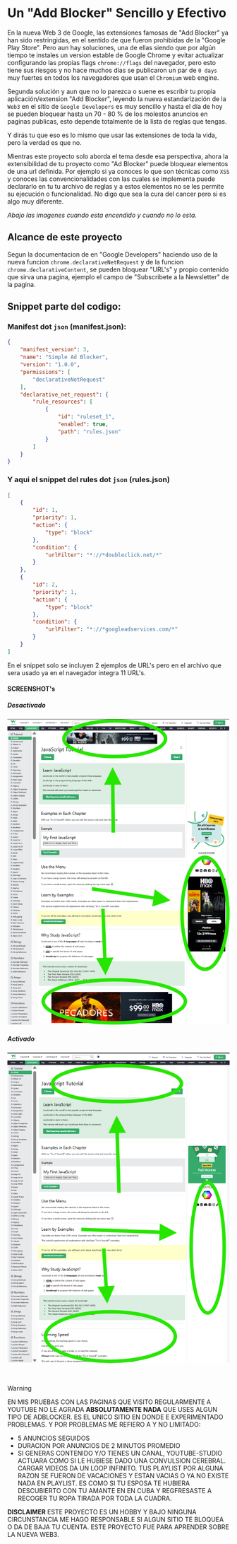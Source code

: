 # Un "Add Blocker" Sencillo y Efectivo

En la nueva Web 3 de Google, las extensiones famosas de "Add Blocker" ya han sido restringidas, en el sentido de que fueron prohibidas de la "Google Play Store". Pero aun hay soluciones,
una de ellas siendo que por algún tiempo te instales un version estable de Google Chrome y evitar actualizar configurando las propias flags `chrome://flags` del navegador, pero esto tiene sus riesgos y no hace muchos días se publicaron un par de `0 days` muy fuertes en todos los navegadores que usan el `Chromium` web engine.

Segunda solución y aun que no lo parezca o suene es escribir tu propia aplicación/extension "Add Blocker", leyendo la nueva estandarización de la `Web3` en el sitio de `Google Developers` es muy sencillo y hasta el día de hoy se pueden bloquear hasta un 70 - 80 % de los molestos anuncios en paginas publicas, esto depende totalmente de la lista de reglas que tengas.

Y dirás tu que eso es lo mismo que usar las extensiones de toda la vida, pero la verdad es que no.

Mientras este proyecto solo aborda el tema desde esa perspectiva, ahora la extensibilidad de tu proyecto como "Ad Blocker" puede bloquear elementos de una url definida. Por ejemplo si ya conoces lo que son técnicas como `XSS` y conoces las convencionalidades con las cuales se implementa puede declararlo en tu tu archivo de reglas y a estos elementos no se les permite su ejecución o funcionalidad. No digo que sea la cura del cancer pero si es algo muy diferente.

*Abajo las imagenes cuando esta encendido y cuando no lo esta.*

## Alcance de este proyecto

Segun la documentacion de en "Google Developers" haciendo uso de la nueva funcion `chrome.declarativeNetRequest` y de la funcion `chrome.declarativeContent`, se pueden bloquear "URL's" y propio contenido que sirva una pagina, ejemplo el campo de "Subscribete a la Newsletter" de la pagina.

## Snippet parte del codigo:

### Manifest dot `json` (manifest.json):

```json
{
    "manifest_version": 3,
    "name": "Simple Ad Blocker",
    "version": "1.0.0",
    "permissions": [
        "declarativeNetRequest"
    ],
    "declarative_net_request": {
        "rule_resources": [
            {
                "id": "ruleset_1",
                "enabled": true,
                "path": "rules.json"
            }
        ]
    }
}
```

### Y aqui el snippet del rules dot `json` (rules.json)

```json
[
    {
        "id": 1,
        "priority": 1,
        "action": {
            "type": "block"
        },
        "condition": {
            "urlFilter": "*://*doubleclick.net/*"
        }
    },
    {
        "id": 2,
        "priority": 1,
        "action": {
            "type": "block"
        },
        "condition": {
            "urlFilter": "*://*googleadservices.com/*"
        }
    }
]
```

En el snippet solo se incluyen 2 ejemplos de URL's pero en el archivo que sera usado ya en el navegador integra 11 URL's.

#### SCREENSHOT's

##### Desactivado

![](assets/unblocked-adds.png)

##### Activado

![](assets/blocked-adds.png)

<br>

> [!warning]
> EN MIS PRUEBAS CON LAS PAGINAS QUE VISITO REGULARMENTE
> A YOUTUBE NO LE AGRADA **ABSOLUTAMENTE NADA** QUE USES ALGUN TIPO DE
> ADBLOCKER. ES EL UNICO SITIO EN DONDE E EXPERIMENTADO
> PROBLEMAS. Y POR PROBLEMAS ME REFIERO A Y NO LIMITADO:
> - 5 ANUNCIOS SEGUIDOS
> - DURACION POR ANUNCIOS DE 2 MINUTOS PROMEDIO
> - SI GENERAS CONTENIDO Y/O TIENES UN CANAL, YOUTUBE-STUDIO ACTUARA COMO SI LE HUBIESE DADO UNA CONVULSION CEREBRAL. CARGAR VIDEOS DA UN LOOP INFINITO. TUS PLAYLIST POR ALGUNA RAZON SE FUERON DE VACACIONES Y ESTAN VACIAS O YA NO EXISTE NADA EN PLAYLIST. ES COMO SI TU ESPOSA TE HUBIERA DESCUBIERTO CON TU AMANTE EN EN CUBA Y REGFRESASTE A RECOGER TU ROPA TIRADA POR TODA LA CUADRA.

**DISCLAIMER**
ESTE PROYECTO ES UN HOBBY Y BAJO NINGUNA CIRCUNSTANCIA ME HAGO RESPONSABLE SI ALGUN SITIO TE BLOQUEA O DA DE BAJA TU CUENTA. ESTE PROYECTO FUE PARA APRENDER SOBRE LA NUEVA WEB3.